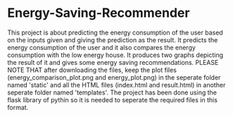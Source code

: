 # Energy-Saving-Recommender
This project is about predicting the energy consumption of the user based on the inputs given and giving the prediction as the result. It predicts the energy consumption of the user and it also compares the energy consumption with the low energy house. It produces two graphs depicting the result of it and gives some energy saving recommendations.
PLEASE NOTE THAT after downloading the files, keep the plot files (energy_comparison_plot.png and energy_plot.png) in the seperate folder named 'static' and all the HTML files (index.html and result.html) in another seperate folder named 'templates'.
The project has been done using the flask library of pythin so it is needed to seperate the required files in this format.
